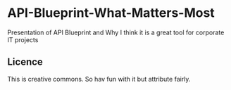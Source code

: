 # API-Blueprint-What-Matters-Most
Presentation of API Blueprint and Why I think it is a great tool for corporate IT projects

## Licence
This is creative commons. So hav fun with it but attribute fairly.
